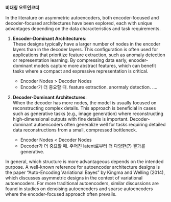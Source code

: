 **비대칭 오토인코더**

In the literature on asymmetric autoencoders, both encoder-focused and decoder-focused architectures have been explored, each with unique advantages depending on the data characteristics and task requirements.

1. **Encoder-Dominant Architectures**:  
   These designs typically have a larger number of nodes in the encoder layers than in the decoder layers. This configuration is often used for applications that prioritize feature extraction, such as anomaly detection or representation learning. By compressing data early, encoder-dominant models capture more abstract features, which can benefit tasks where a compact and expressive representation is critical.  
   - Encoder Nodes > Decoder Nodes
   - Encoder가 더 중요할 때. feature extraction. anormaly detection. ....
   

2. **Decoder-Dominant Architectures**:  
   When the decoder has more nodes, the model is usually focused on reconstructing complex details. This approach is beneficial in cases such as generative tasks (e.g., image generation) where reconstructing high-dimensional outputs with fine details is important. Decoder-dominant autoencoders often generalize well for tasks requiring detailed data reconstructions from a small, compressed bottleneck.  
   - Encoder Nodes < Decoder Nodes
   - Decoder가 더 중요할 때. 주어진 latent로부터 더 다양한(?) 결과를 generative.

In general, which structure is more advantageous depends on the intended purpose. A well-known reference for autoencoder architecture designs is the paper “Auto-Encoding Variational Bayes” by Kingma and Welling (2014), which discusses asymmetric designs in the context of variational autoencoders. For more traditional autoencoders, similar discussions are found in studies on denoising autoencoders and sparse autoencoders where the encoder-focused approach often prevails.
